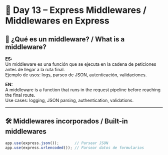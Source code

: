 # 📅 Day 13 – Express Middlewares / Middlewares en Express

## 🧩 ¿Qué es un middleware? / What is a middleware?
**ES:**  
Un middleware es una función que se ejecuta en la cadena de peticiones antes de llegar a la ruta final.  
Ejemplo de usos: logs, parseo de JSON, autenticación, validaciones.  

**EN:**  
A middleware is a function that runs in the request pipeline before reaching the final route.  
Use cases: logging, JSON parsing, authentication, validations.  

---

## 🛠️ Middlewares incorporados / Built-in middlewares
```js
app.use(express.json());       // Parsear JSON
app.use(express.urlencoded()); // Parsear datos de formularios

